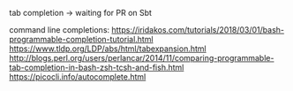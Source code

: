 
tab completion -> waiting for PR on Sbt

command line completions:
https://iridakos.com/tutorials/2018/03/01/bash-programmable-completion-tutorial.html
https://www.tldp.org/LDP/abs/html/tabexpansion.html
http://blogs.perl.org/users/perlancar/2014/11/comparing-programmable-tab-completion-in-bash-zsh-tcsh-and-fish.html
https://picocli.info/autocomplete.html
